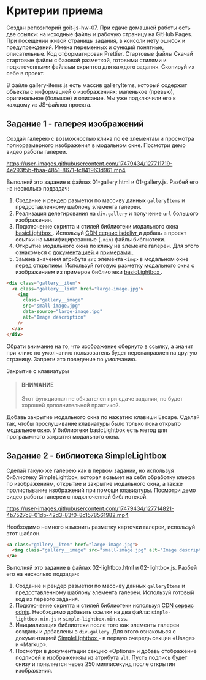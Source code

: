 # Критерии приема
Создан репозиторий goit-js-hw-07.
При сдаче домашней работы есть две ссылки: на исходные файлы и рабочую страницу на GitHub Pages.
При посещении живой страницы задания, в консоли нету ошибок и предупреждений.
Имена переменных и функций понятные, описательные.
Код отформатирован Prettier.
Стартовые файлы
Скачай стартовые файлы с базовой разметкой, готовыми стилями и подключенными файлами скриптов для каждого задания. Скопируй их себе в проект.

В файле gallery-items.js есть массив galleryItems, который содержит объекты с информацией о изображениях: маленькое (превью), оригинальное (большое) и описание. Мы уже подключили его к каждому из JS-файлов проекта.

<h2>Задание 1 - галерея изображений</h2>
Создай галерею с возможностью клика по её элементам и просмотра полноразмерного изображения в модальном окне. Посмотри демо видео работы галереи.

https://user-images.githubusercontent.com/17479434/127711719-4e293f5b-fbaa-4851-8671-fc841963d961.mp4

Выполняй это задание в файлах 01-gallery.html и 01-gallery.js. Разбей его на несколько подзадач:

<ol>
  <li>
    Создание и рендер разметки по массиву данных <code>galleryItems</code> и предоставленному шаблону элемента галереи.
  </li>
  <li>
    Реализация делегирования на <code>div.gallery</code> и получение <code>url</code> большого изображения.
  </li>
  <li>
    Подключение скрипта и стилей библиотеки модального окна
<a href="https://basiclightbox.electerious.com/" target="_blank" rel="noopener noreferrer">
  basicLightbox
    </a>
    . Используй
<a href="https://www.jsdelivr.com/package/npm/basiclightbox?path=dist" target="_blank" rel="noopener noreferrer">
  CDN сервис jsdelivr
    </a>
и добавь в проект ссылки на минифицированные (<code>.min</code>) файлы библиотеки.
  </li>
  <li>
    Открытие модального окна по клику на элементе галереи. Для этого ознакомься с
<a href="https://github.com/electerious/basicLightbox#readme" target="_blank" rel="noopener noreferrer">
  документацией
    </a>
    и
<a href="https://basiclightbox.electerious.com/" target="_blank" rel="noopener noreferrer">
  примерами
    </a>.
  </li>
  <li>
    Замена значения атрибута <code>src</code> элемента <code>&lt;img&gt;</code> в модальном окне перед открытием. Используй готовую разметку модального окна с изображением из примеров библиотеки 
    <a href="https://basiclightbox.electerious.com/" target="_blank" rel="noopener noreferrer">
      basicLightbox
    </a>.
  </li>
</ol>

```html
<div class="gallery__item">
  <a class="gallery__link" href="large-image.jpg">
    <img
      class="gallery__image"
      src="small-image.jpg"
      data-source="large-image.jpg"
      alt="Image description"
    />
  </a>
</div>
```

Обрати внимание на то, что изображение обернуто в ссылку, а значит при клике по умолчанию пользователь будет перенаправлен на другую страницу. Запрети это поведение по умолчанию.

Закрытие с клавиатуры

> #### __ВНИМАНИЕ__
> Этот функционал не обязателен при сдаче задания, но будет хорошей дополнительной практикой.


Добавь закрытие модального окна по нажатию клавиши Escape. Сделай так, чтобы прослушивание клавиатуры было только пока открыто модальное окно. У библиотеки basicLightbox есть метод для программного закрытия модального окна.

<h2>Задание 2 - библиотека SimpleLightbox</h2>
Сделай такую же галерею как в первом задании, но используя библиотеку SimpleLightbox, которая возьмет на себя обработку кликов по изображениям, открытие и закрытие модального окна, а также пролистывание изображений при помощи клавиатуры. Посмотри демо видео работы галереи с подключенной библиотекой.

https://user-images.githubusercontent.com/17479434/127714821-4b7527c8-01db-42d3-83f0-8c1578561982.mp4

Необходимо немного изменить разметку карточки галереи, используй этот шаблон.

```html
<a class="gallery__item" href="large-image.jpg">
  <img class="gallery__image" src="small-image.jpg" alt="Image description" />
</a>
```

Выполняй это задание в файлах 02-lightbox.html и 02-lightbox.js. Разбей его на несколько подзадач:

<ol>
  <li>
    Создание и рендер разметки по массиву данных <code>galleryItems</code> и предоставленному шаблону элемента галереи. Используй готовый код из первого
задания.
  </li>
  <li>Подключение скрипта и стилей библиотеки используя
<a href="https://cdnjs.com/libraries/simplelightbox" target="_blank" rel="noopener noreferrer">CDN сервис cdnjs</a>. 
    Необходимо добавить ссылки на два файла: <code>simple-lightbox.min.js</code> и <code>simple-lightbox.min.css</code>.
  </li>
  <li>Инициализация библиотеки после того как элементы галереи созданы и добавлены в <code>div.gallery</code>. Для этого ознакомься с документацией
<a href="https://simplelightbox.com/" target="_blank" rel="noopener noreferrer">
  SimpleLightbox
    </a>
    - в первую очередь секции «Usage» и «Markup».
  </li>
  <li>
    Посмотри в документации секцию «Options» и добавь отображение подписей к изображениям из атрибута <code>alt</code>. Пусть подпись будет снизу и появляется через 250 миллисекунд после открытия изображения.
  </li>
</ol>
